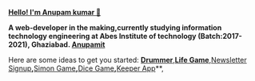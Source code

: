 **[Hello! I'm Anupam kumar 👋]()**


**A web-developer in the making,currently studying information technology engineering at Abes Institute of technology (Batch:2017-2021), Ghaziabad.
[Anupamit](https://www.anupamit.wtf/)**

Here are some ideas to get you started:
**[Drummer](https://anupamit.github.io/drumer/)**,**[Life Game](https://anupamit.github.io/Life_Game/)**,[Newsletter Signup]()**,**[Simon Game](anupamit.github.io/simon_game/)**,**[Dice Game]()**,**[Keeper App]()**,
